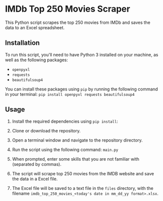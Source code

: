 # IMDb Top 250 Movies Scraper

This Python script scrapes the top 250 movies from IMDb and saves the data to an Excel spreadsheet.

## Installation

To run this script, you'll need to have Python 3 installed on your machine, as well as the following packages:

- `openpyxl`
- `requests`
- `beautifulsoup4`

You can install these packages using `pip` by running the following command in your terminal: `pip install openpyxl requests beautifulsoup4`


## Usage

1. Install the required dependencies using `pip install`:

2. Clone or download the repository.

3. Open a terminal window and navigate to the repository directory.

4. Run the script using the following command: `main.py`

5. When prompted, enter some skills that you are not familiar with (separated by commas).

6. The script will scrape top 250 movies from the IMDB website and save the data in a Excel file.

7. The Excel file will be saved to a text file in the `files` directory, with the filename `imdb_top_250_movies_<today's date in mm_dd_yy format>.xlsx`.